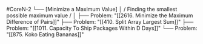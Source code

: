 #CoreN-2
└── [Minimize a Maximum Value]
    │   / Finding the smallest possible maximum value /
    │
    ├── Problem: "[[2616. Minimize the Maximum Difference of Pairs]]"
    ├── Problem: "[[410. Split Array Largest Sum]]"
    ├── Problem: "[[1011. Capacity To Ship Packages Within D Days]]"
    └── Problem: "[[875. Koko Eating Bananas]]"
